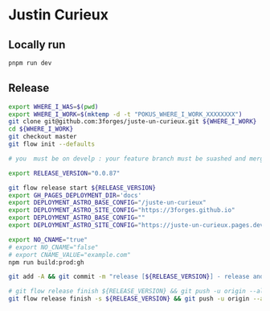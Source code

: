 # Justin Curieux

## Locally run

```bash
pnpm run dev
```

## Release

```bash
export WHERE_I_WAS=$(pwd)
export WHERE_I_WORK=$(mktemp -d -t "POKUS_WHERE_I_WORK_XXXXXXXX")
git clone git@github.com:3forges/juste-un-curieux.git ${WHERE_I_WORK}
cd ${WHERE_I_WORK}
git checkout master
git flow init --defaults

# you  must be on develp : your feature branch must be suashed and merged

export RELEASE_VERSION="0.0.87"

git flow release start ${RELEASE_VERSION}
export GH_PAGES_DEPLOYMENT_DIR='docs'
export DEPLOYMENT_ASTRO_BASE_CONFIG="/juste-un-curieux"
export DEPLOYMENT_ASTRO_SITE_CONFIG="https://3forges.github.io"
export DEPLOYMENT_ASTRO_BASE_CONFIG=""
export DEPLOYMENT_ASTRO_SITE_CONFIG="https://juste-un-curieux.pages.dev"

export NO_CNAME="true"
# export NO_CNAME="false"
# export CNAME_VALUE="example.com"
npm run build:prod:gh

git add -A && git commit -m "release [${RELEASE_VERSION}] - release and deployment" && git push -u origin HEAD

# git flow release finish ${RELEASE_VERSION} && git push -u origin --all  && git push -u origin --tags
git flow release finish -s ${RELEASE_VERSION} && git push -u origin --all  && git push -u origin --tags
```

<!-- 
# Astro Landing Page

[![Built with Astro](https://astro.badg.es/v1/built-with-astro.svg)](https://astro.build)

> An Astro + Tailwind CSS example/template for landing pages.

![Screenshots of Astro Landing Page](screenshots.jpg)

## Features

- 💨 Tailwind CSS for styling
- 🎨 Themeable
  - CSS variables are defined in `src/styles/theme.css` and mapped to Tailwind classes (`tailwind.config.cjs`)
- 🌙 Dark mode
- 📱 Responsive (layout, images, typography)
- ♿ Accessible (as measured by https://web.dev/measure/)
- 🔎 SEO-enabled (as measured by https://web.dev/measure/)
- 🔗 Open Graph tags for social media sharing
- 💅 [Prettier](https://prettier.io/) setup for both [Astro](https://github.com/withastro/prettier-plugin-astro) and [Tailwind](https://github.com/tailwindlabs/prettier-plugin-tailwindcss)

## Commands

| Command                | Action                                            |
| :--------------------- | :------------------------------------------------ |
| `npm install`          | Install dependencies                              |
| `npm run dev`          | Start local dev server at `localhost:3000`        |
| `npm run build`        | Build your production site to `./dist/`           |
| `npm run preview`      | Preview your build locally, before deploying      |
| `npm run astro ...`    | Run CLI commands like `astro add`, `astro check`  |
| `npm run astro --help` | Get help using the Astro CLI                      |
| `npm run format`       | Format code with [Prettier](https://prettier.io/) |
| `npm run clean`        | Remove `node_modules` and build output            |

## Credits

- astronaut image
  - source: https://github.com/withastro/astro-og-image; note: this repo is not available anymore
- moon image
  - source: https://unsplash.com/@nasa
- other than that, a lot of material (showcase data, copy) was taken from official Astro sources, in particular https://astro.build/blog/introducing-astro/ and https://github.com/withastro/astro.build

-->